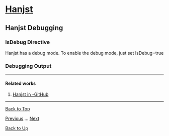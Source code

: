 # [Hanjst](/hanjst/index)
## Hanjst Debugging
### IsDebug Directive
Hanjst has a debug mode.
To enable the debug mode, just set IsDebug=true 

### Debugging Output


---
#### Related works
1. [Hanjst in -GitHub]([https://github.com/wadelau/Hanjst](https://github.com/wadelau/Hanjst))


----
[Back to Top](/hanjst/hanjst-debug)

[Previous](./hanjst-config) ... [Next](./)

[Back to Up](/hanjst/index)
<!--stackedit_data:
eyJoaXN0b3J5IjpbLTE3MDE1MjY1ODJdfQ==
-->